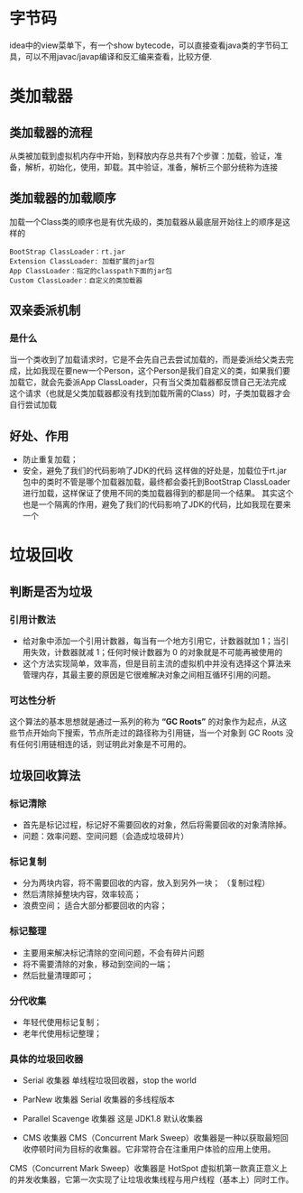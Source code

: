 # 字节码
idea中的view菜单下，有一个show bytecode，可以直接查看java类的字节码工具，可以不用javac/javap编译和反汇编来查看，比较方便.


# 类加载器
## 类加载器的流程
从类被加载到虚拟机内存中开始，到释放内存总共有7个步骤：加载，验证，准备，解析，初始化，使用，卸载。其中验证，准备，解析三个部分统称为连接

## 类加载器的加载顺序

加载一个Class类的顺序也是有优先级的，类加载器从最底层开始往上的顺序是这样的
```aidl
BootStrap ClassLoader：rt.jar
Extension ClassLoader: 加载扩展的jar包
App ClassLoader：指定的classpath下面的jar包
Custom ClassLoader：自定义的类加载器
```

## 双亲委派机制
### 是什么
当一个类收到了加载请求时，它是不会先自己去尝试加载的，而是委派给父类去完成，比如我现在要new一个Person，这个Person是我们自定义的类，如果我们要加载它，就会先委派App ClassLoader，只有当父类加载器都反馈自己无法完成这个请求（也就是父类加载器都没有找到加载所需的Class）时，子类加载器才会自行尝试加载


## 好处、作用
* 防止重复加载；
* 安全，避免了我们的代码影响了JDK的代码
这样做的好处是，加载位于rt.jar包中的类时不管是哪个加载器加载，最终都会委托到BootStrap ClassLoader进行加载，这样保证了使用不同的类加载器得到的都是同一个结果。
其实这个也是一个隔离的作用，避免了我们的代码影响了JDK的代码，比如我现在要来一个


# 垃圾回收
## 判断是否为垃圾
### 引用计数法
* 给对象中添加一个引用计数器，每当有一个地方引用它，计数器就加 1；当引用失效，计数器就减 1；任何时候计数器为 0 的对象就是不可能再被使用的
* 这个方法实现简单，效率高，但是目前主流的虚拟机中并没有选择这个算法来管理内存，其最主要的原因是它很难解决对象之间相互循环引用的问题。
### 可达性分析
这个算法的基本思想就是通过一系列的称为 **“GC Roots”** 的对象作为起点，从这些节点开始向下搜索，节点所走过的路径称为引用链，当一个对象到 GC Roots 没有任何引用链相连的话，则证明此对象是不可用的。


## 垃圾回收算法
### 标记清除
* 首先是标记过程，标记好不需要回收的对象，然后将需要回收的对象清除掉。
* 问题：效率问题、空间问题（会造成垃圾碎片）
### 标记复制
* 分为两块内容，将不需要回收的内容，放入到另外一块； （复制过程）
* 然后清除掉整块内容，效率较高；
* 浪费空间； 适合大部分都要回收的内容；
### 标记整理
* 主要用来解决标记清除的空间问题，不会有碎片问题
* 将不需要清除的对象，移动到空间的一端；
* 然后批量清理即可；

### 分代收集
* 年轻代使用标记复制；
* 老年代使用标记整理；

### 具体的垃圾回收器
* Serial 收集器
单线程垃圾回收器，stop the world

* ParNew 收集器
Serial 收集器的多线程版本

* Parallel Scavenge 收集器
这是 JDK1.8 默认收集器

* CMS 收集器
CMS（Concurrent Mark Sweep）收集器是一种以获取最短回收停顿时间为目标的收集器。它非常符合在注重用户体验的应用上使用。

CMS（Concurrent Mark Sweep）收集器是 HotSpot 虚拟机第一款真正意义上的并发收集器，它第一次实现了让垃圾收集线程与用户线程（基本上）同时工作。
